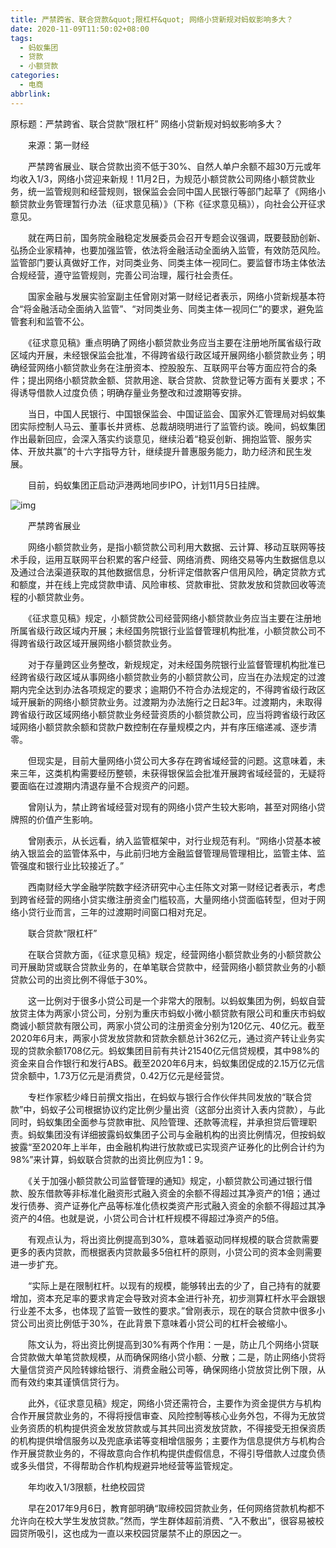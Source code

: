 ```yaml
---
title: 严禁跨省、联合贷款&quot;限杠杆&quot; 网络小贷新规对蚂蚁影响多大？
date: 2020-11-09T11:50:02+08:00
tags:
  - 蚂蚁集团
  - 贷款
  - 小额贷款
categories:
  - 电商
abbrlink:
---
```


原标题：严禁跨省、联合贷款“限杠杆” 网络小贷新规对蚂蚁影响多大？

　　来源：第一财经

　　严禁跨省展业、联合贷款出资不低于30%、自然人单户余额不超30万元或年均收入1/3，网络小贷迎来新规！11月2日，为规范小额贷款公司网络小额贷款业务，统一监管规则和经营规则，银保监会会同中国人民银行等部门起草了《网络小额贷款业务管理暂行办法（征求意见稿）》（下称《征求意见稿》），向社会公开征求意见。

　　就在两日前，国务院金融稳定发展委员会召开专题会议强调，既要鼓励创新、弘扬企业家精神，也要加强监管，依法将金融活动全面纳入监管，有效防范风险。监管部门要认真做好工作，对同类业务、同类主体一视同仁。要监督市场主体依法合规经营，遵守监管规则，完善公司治理，履行社会责任。

　　国家金融与发展实验室副主任曾刚对第一财经记者表示，网络小贷新规基本符合“将金融活动全面纳入监管”、“对同类业务、同类主体一视同仁”的要求，避免监管套利和监管不公。

　　《征求意见稿》重点明确了网络小额贷款业务应当主要在注册地所属省级行政区域内开展，未经银保监会批准，不得跨省级行政区域开展网络小额贷款业务；明确经营网络小额贷款业务在注册资本、控股股东、互联网平台等方面应符合的条件；提出网络小额贷款金额、贷款用途、联合贷款、贷款登记等方面有关要求；不得诱导借款人过度负债；明确存量业务整改和过渡期等安排。

　　当日，中国人民银行、中国银保监会、中国证监会、国家外汇管理局对蚂蚁集团实际控制人马云、董事长井贤栋、总裁胡晓明进行了监管约谈。晚间，蚂蚁集团作出最新回应，会深入落实约谈意见，继续沿着“稳妥创新、拥抱监管、服务实体、开放共赢”的十六字指导方针，继续提升普惠服务能力，助力经济和民生发展。

　　目前，蚂蚁集团正启动沪港两地同步IPO，计划11月5日挂牌。

![img](https://cdn.jsdelivr.net/gh/yakeing/Documentation@main/Hexo/images/4e54-kcieyvz8664892.jpg)

　　严禁跨省展业

　　网络小额贷款业务，是指小额贷款公司利用大数据、云计算、移动互联网等技术手段，运用互联网平台积累的客户经营、网络消费、网络交易等内生数据信息以及通过合法渠道获取的其他数据信息，分析评定借款客户信用风险，确定贷款方式和额度，并在线上完成贷款申请、风险审核、贷款审批、贷款发放和贷款回收等流程的小额贷款业务。

　　《征求意见稿》规定，小额贷款公司经营网络小额贷款业务应当主要在注册地所属省级行政区域内开展；未经国务院银行业监督管理机构批准，小额贷款公司不得跨省级行政区域开展网络小额贷款业务。

　　对于存量跨区业务整改，新规规定，对未经国务院银行业监督管理机构批准已经跨省级行政区域从事网络小额贷款业务的小额贷款公司，应当在办法规定的过渡期内完全达到办法各项规定的要求；逾期仍不符合办法规定的，不得跨省级行政区域开展新的网络小额贷款业务。过渡期为办法施行之日起3年。过渡期内，未取得跨省级行政区域网络小额贷款业务经营资质的小额贷款公司，应当将跨省级行政区域网络小额贷款余额和贷款户数控制在存量规模之内，并有序压缩递减、逐步清零。

　　但现实是，目前大量网络小贷公司大多存在跨省域经营的问题。这意味着，未来三年，这类机构需要经历整顿，未获得银保监会批准开展跨省域经营的，无疑将要面临在过渡期内清退存量不合规资产的问题。

　　曾刚认为，禁止跨省域经营对现有的网络小贷产生较大影响，甚至对网络小贷牌照的价值产生影响。

　　曾刚表示，从长远看，纳入监管框架中，对行业规范有利。“网络小贷基本被纳入银监会的监管体系中，与此前归地方金融监督管理局管理相比，监管主体、监管强度和银行业比较接近了。”

　　西南财经大学金融学院数字经济研究中心主任陈文对第一财经记者表示，考虑到跨省经营的网络小贷实缴注册资金门槛较高，大量网络小贷面临转型，但对于网络小贷行业而言，三年的过渡期时间窗口相对充足。

　　联合贷款“限杠杆”

　　在联合贷款方面，《征求意见稿》规定，经营网络小额贷款业务的小额贷款公司开展助贷或联合贷款业务的，在单笔联合贷款中，经营网络小额贷款业务的小额贷款公司的出资比例不得低于30%。

　　这一比例对于很多小贷公司是一个非常大的限制。以蚂蚁集团为例，蚂蚁自营放贷主体为两家小贷公司，分别为重庆市蚂蚁小微小额贷款有限公司和重庆市蚂蚁商诚小额贷款有限公司，两家小贷公司的注册资金分别为120亿元、40亿元。截至2020年6月末，两家小贷发放贷款和贷款余额总计362亿元，通过资产转让业务实现的贷款余额1708亿元。蚂蚁集团目前有共计21540亿元信贷规模，其中98%的资金来自合作银行和发行ABS。截至2020年6月末，蚂蚁集团促成的2.15万亿元信贷余额中，1.73万亿元是消费贷，0.42万亿元是经营贷。

　　专栏作家嵇少峰日前撰文指出，在蚂蚁与银行合作伙伴共同发放的“联合贷款”中，蚂蚁子公司根据协议约定比例少量出资（这部分出资计入表内贷款），与此同时，蚂蚁集团全面参与贷款审批、风险管理、还款等流程，并承担贷后管理职责。蚂蚁集团没有详细披露蚂蚁集团子公司与金融机构的出资比例情况，但按蚂蚁披露“至2020年上半年，由金融机构进行放款或已实现资产证券化的比例合计约为98%”来计算，蚂蚁联合贷款的出资比例应为1：9。

　　《关于加强小额贷款公司监督管理的通知》规定，小额贷款公司通过银行借款、股东借款等非标准化融资形式融入资金的余额不得超过其净资产的1倍；通过发行债券、资产证券化产品等标准化债权类资产形式融入资金的余额不得超过其净资产的4倍。也就是说，小贷公司合计杠杆规模不得超过净资产的5倍。

　　有观点认为，将出资比例提高到30%，意味着驱动同样规模的联合贷款需要更多的表内贷款，而根据表内贷款最多5倍杠杆的原则，小贷公司的资本金则需要进一步扩充。

　　“实际上是在限制杠杆。以现有的规模，能够转出去的少了，自己持有的就要增加，资本充足率的要求肯定会导致对资本金进行补充，初步测算杠杆水平会跟银行业差不太多，也体现了监管一致性的要求。”曾刚表示，现在的联合贷款中很多小贷公司出资比例低于30%，在此背景下意味着小贷公司的杠杆会被缩小。

　　陈文认为，将出资比例提高到30%有两个作用：一是，防止几个网络小贷联合贷款做大单笔贷款规模，从而确保网络小贷小额、分散；二是，防止网络小贷将大量信贷资产风险转嫁给银行、消费金融公司等，确保网络小贷放贷比例下限，从而有效约束其谨慎信贷行为。

　　此外，《征求意见稿》规定，网络小贷还需符合，主要作为资金提供方与机构合作开展贷款业务的，不得将授信审查、风险控制等核心业务外包，不得为无放贷业务资质的机构提供资金发放贷款或与其共同出资发放贷款，不得接受无担保资质的机构提供增信服务以及兜底承诺等变相增信服务；主要作为信息提供方与机构合作开展贷款业务的，不得故意向合作机构提供虚假信息，不得引导借款人过度负债或多头借贷，不得帮助合作机构规避异地经营等监管规定。

　　年均收入1/3限额，杜绝校园贷

　　早在2017年9月6日，教育部明确“取缔校园贷款业务，任何网络贷款机构都不允许向在校大学生发放贷款。”然而，学生群体超前消费、“入不敷出”，很容易被校园贷所吸引，这也成为一直以来校园贷屡禁不止的原因之一。